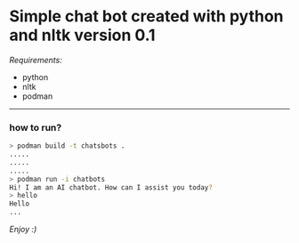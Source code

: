 # Simple chat bot created with python and nltk version 0.1



_*Requirements:*_ 
- python
- nltk
- podman 

---
### how to run?
```bash
> podman build -t chatsbots .
.....
.....
.....
> podman run -i chatbots 
Hi! I am an AI chatbot. How can I assist you today?
> hello
Hello
...
```
_*Enjoy :)*_
